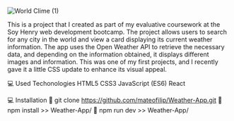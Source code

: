 ![World Clime (1)](https://user-images.githubusercontent.com/108904979/236350475-0228d62f-c975-488b-bbb0-b4110e16525e.png)

This is a project that I created as part of my evaluative coursework at the Soy Henry web development bootcamp. The project allows users to search for any city in the world and view a card displaying its current weather information. The app uses the Open Weather API to retrieve the necessary data, and depending on the information obtained, it displays different images and information. This was one of my first projects, and I recently gave it a little CSS update to enhance its visual appeal.

💻 Used Techonologies
HTML5
CSS3
JavaScript (ES6)
React

💻 Installation
🍂 git clone https://github.com/mateofilip/Weather-App.git
🍂 npm install >> Weather-App/
🍂 npm run dev >> Weather-App/
